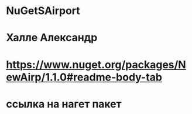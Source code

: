 # NuGetSAirport 
# Халле Александр  
# https://www.nuget.org/packages/NewAirp/1.1.0#readme-body-tab  
# ссылка на нагет пакет
